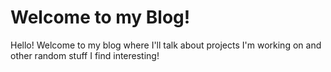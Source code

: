 # Welcome to my Blog!

Hello! Welcome to my blog where I'll talk about projects I'm working on and other random stuff I find interesting!
